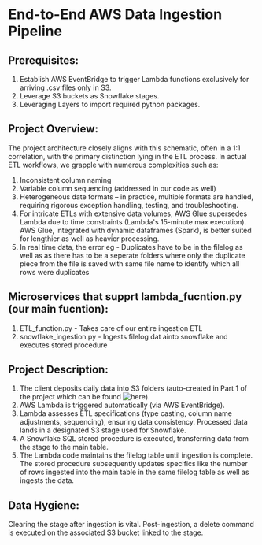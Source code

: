 # End-to-End AWS Data Ingestion Pipeline

## Prerequisites:

1. Establish AWS EventBridge to trigger Lambda functions exclusively for arriving .csv files only in S3.
2. Leverage S3 buckets as Snowflake stages.
3. Leveraging Layers to import required python packages.

## Project Overview:

The project architecture closely aligns with this schematic, often in a 1:1 correlation, with the primary distinction lying in the ETL process. In actual ETL workflows, we grapple with numerous complexities such as:

1. Inconsistent column naming
2. Variable column sequencing (addressed in our code as well)
3. Heterogeneous date formats – in practice, multiple formats are handled, requiring rigorous exception handling, testing, and troubleshooting.
4. For intricate ETLs with extensive data volumes, AWS Glue supersedes Lambda due to time constraints (Lambda's 15-minute max execution). AWS Glue, integrated with dynamic dataframes (Spark), is better suited for lengthier as well as heavier processing.
5. In real time data, the error eg - Duplicates have to be in the filelog as well as as there has to be a seperate folders where only the duplicate piece from the file is saved with same file name to identify which all rows were duplicates

## Microservices that supprt lambda_fucntion.py (our main fucntion):

1. ETL_function.py - Takes care of our entire ingestion ETL
2. snowflake_ingestion.py - Ingests filelog dat ainto snowflake and executes stored procedure

## Project Description:

1. The client deposits daily data into S3 folders (auto-created in Part 1 of the project which can be found ![here](https://github.com/ihiteshmodi/dataengineering-ingestionpipeline-s3foldercreator)).
2. AWS Lambda is triggered automatically (via AWS EventBridge).
3. Lambda assesses ETL specifications (type casting, column name adjustments, sequencing), ensuring data consistency. Processed data lands in a designated S3 stage used for Snowflake.
4. A Snowflake SQL stored procedure is executed, transferring data from the stage to the main table.
5. The Lambda code maintains the filelog table until ingestion is complete. The stored procedure subsequently updates specifics like the number of rows ingested into the main table in the same filelog table as well as ingests the data.

## Data Hygiene:

Clearing the stage after ingestion is vital. Post-ingestion, a delete command is executed on the associated S3 bucket linked to the stage.
